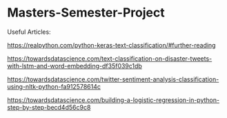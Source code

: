 # Masters-Semester-Project

Useful Articles:

https://realpython.com/python-keras-text-classification/#further-reading

https://towardsdatascience.com/text-classification-on-disaster-tweets-with-lstm-and-word-embedding-df35f039c1db

https://towardsdatascience.com/twitter-sentiment-analysis-classification-using-nltk-python-fa912578614c

https://towardsdatascience.com/building-a-logistic-regression-in-python-step-by-step-becd4d56c9c8